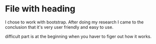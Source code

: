 # File with heading
I chose to work with bootstrap. After doing my research I came to the conclusion that  it's very user friendly and easy to use.

difficult part is at the beginning when you haver to figer out how it works.